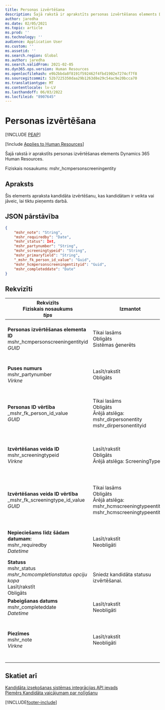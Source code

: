 ```yaml
---
title: Personas izvērtēšana
description: Šajā rakstā ir aprakstīts personas izvērtēšanas elements Dynamics 365 Human Resources.
author: jaredha
ms.date: 02/05/2021
ms.topic: article
ms.prod: ''
ms.technology: ''
audience: Application User
ms.custom: ''
ms.assetid: ''
ms.search.region: Global
ms.author: jaredha
ms.search.validFrom: 2021-02-05
ms.dyn365.ops.version: Human Resources
ms.openlocfilehash: e9b2bbda8f8191f592462f4fbd1902e7274cf7f8
ms.sourcegitcommit: 52b7225350daa29b1263d8e29c54ac9e20bcca70
ms.translationtype: MT
ms.contentlocale: lv-LV
ms.lasthandoff: 06/03/2022
ms.locfileid: "8907645"
---
```

# <a name="person-screening"></a>Personas izvērtēšana


[!INCLUDE [PEAP](../includes/peap-1.md)]

[!include [Applies to Human Resources](../includes/applies-to-hr.md)]

Šajā rakstā ir aprakstīts personas izvērtēšanas elements Dynamics 365 Human Resources.

Fiziskais nosaukums: mshr_hcmpersonscreeningentity

## <a name="description"></a>Apraksts

Šis elements apraksta kandidāta izvērtēšanu, kas kandidātam ir veikta vai jāveic, lai tiktu pieņemts darbā.

## <a name="json-representation"></a>JSON pārstāvība

```json
{
    "mshr_note": "String",
    "mshr_requiredby": "Date",
    "mshr_status": Int,
    "mshr_partynumber": "String",
    "mshr_screeningtypeid": "String",
    "mshr_primaryfield": "String",
    "_mshr_fk_person_id_value": "Guid",
    "mshr_hcmpersonscreeningentityid": "Guid",
    "mshr_completeddate": "Date"
}
```

## <a name="properties"></a>Rekvizīti

| Rekvizīts<br>**Fiziskais nosaukums**<br>**_tips_** | Izmantot | Apraksts |
| --- | --- | --- |
| **Personas izvērtēšanas elementa ID**<br>mshr_hcmpersonscreeningentityid<br>*GUID* | Tikai lasāms<br>Obligāts<br>Sistēmas ģenerēts | Unikāls personas izvērtēšanas ieraksta primārais identifikators. |
| **Puses numurs**<br>mshr_partynumber<br>*Virkne* | Lasīt/rakstīt<br>Obligāts | Ar kandidātu saistītais puses (personas) numurs. |
| **Personas ID vērtība**<br>_mshr_fk_person_id_value<br>*GUID* | Tikai lasāms<br>Obligāts<br>Ārējā atslēga: mshr_dirpersonentity mshr_dirpersonentityid | Sistēmas ģenerēts puses (personas) elementa ieraksta identifikators. |
| **Izvērtēšanas veida ID**<br>mshr_screeningtypeid<br>*Virkne* | Lasīt/rakstīt<br>Obligāts<br>Ārējā atslēga: ScreeningType | Personāla vadībā definētā izvērtēšanas veida identifikators. |
| **Izvērtēšanas veida ID vērtība**<br>_mshr_fk_screeningtype_id_value<br>*GUID* | Tikai lasāms<br>Obligāts<br>Ārējā atslēga: mshr_hcmscreeningtypeentity mshr_hcmscreeningtypeentityid | Sistēmas ģenerēts izvērtēšanas veida ieraksta identifikators saistītajā elementā. |
| **Nepieciešams līdz šādam datumam:**<br>mshr_requiredby<br>*Datetime* | Lasīt/rakstīt<br>Neobligāti | Datums, līdz kuram nepieciešams veikt izvērtēšanu. |
| **Statuss**<br>mshr_status<br>*mshr_hcmcompletionstatus opciju kopa*<br>Lasīt/rakstīt<br>Obligāts | Sniedz kandidāta statusu izvērtēšanai. |
| **Pabeigšanas datums**<br>mshr_completeddate<br>*Datetime* | Lasīt/rakstīt<br>Neobligāti | Datums, kad izvērtēšana tika pabeigta. |
| **Piezīmes**<br>mshr_note<br>*Virkne* | Lasīt/rakstīt<br>Neobligāti | Piezīmes, ko izmantot personāla atlases darbiniekiem un darbā pieņēmējiem. |

## <a name="see-also"></a>Skatiet arī

[Kandidāta izsekošanas sistēmas integrācijas API ievads](hr-admin-integration-ats-api-introduction.md)<br>
[Piemērs Kandidāta vaicājumam par nolīgšanu](hr-admin-integration-ats-api-candidate-to-hire-example-query.md)



[!INCLUDE[footer-include](../includes/footer-banner.md)]
